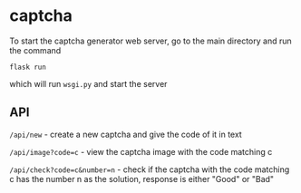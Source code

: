 # captcha
To start the captcha generator web server, go to the main directory and run the command
```
flask run
```
which will run ```wsgi.py``` and start the server

## API

```/api/new``` - create a new captcha and give the code of it in text

```/api/image?code=c``` - view the captcha image with the code matching c

```/api/check?code=c&number=n``` - check if the captcha with the code matching c has the number n as the solution, response is either "Good" or "Bad"
